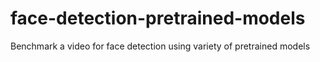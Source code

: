 # face-detection-pretrained-models
Benchmark a video for face detection using variety of pretrained models
